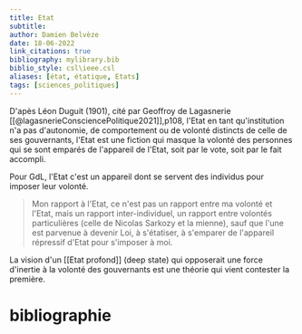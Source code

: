 ```yaml
---
title: Etat
subtitle:
author: Damien Belvèze
date: 18-06-2022
link_citations: true
bibliography: mylibrary.bib
biblio_style: csl\ieee.csl
aliases: [état, étatique, Etats]
tags: [sciences_politiques]
---
```

D'apès Léon Duguit (1901), cité par Geoffroy de Lagasnerie [[@lagasnerieConsciencePolitique2021]],p108, l'Etat en tant qu'institution n'a pas d'autonomie, de comportement ou de volonté distincts de celle de ses gouvernants, l'Etat est une fiction qui masque la volonté des personnes qui se sont emparés de l'appareil de l'Etat, soit par le vote, soit par le fait accompli.

Pour GdL, l'Etat c'est un appareil dont se servent des individus pour imposer leur volonté.

> Mon rapport à l'Etat, ce n'est pas un rapport entre ma volonté et l'Etat, mais un rapport inter-individuel, un rapport entre volontés particulières (celle de Nicolas Sarkozy et la mienne), sauf que l'une est parvenue à devenir Loi, à s'étatiser, à s'emparer de l'appareil répressif d'Etat pour s'imposer à moi. 

La vision d'un [[Etat profond]] (deep state) qui opposerait une force d'inertie à la volonté des gouvernants est une théorie qui vient contester la première. 








# bibliographie

